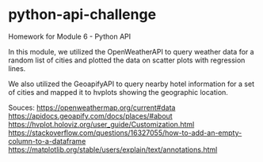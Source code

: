 # python-api-challenge
Homework for Module 6 - Python API

In this module, we utilized the OpenWeatherAPI to query weather data for a random list of cities and plotted the data on scatter plots with regression lines.

We also utilized the GeoapifyAPI to query nearby hotel information for a set of cities and mapped it to hvplots showing the geographic location.


Souces:
https://openweathermap.org/current#data
https://apidocs.geoapify.com/docs/places/#about
https://hvplot.holoviz.org/user_guide/Customization.html
https://stackoverflow.com/questions/16327055/how-to-add-an-empty-column-to-a-dataframe
https://matplotlib.org/stable/users/explain/text/annotations.html